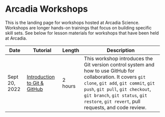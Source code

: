 # Arcadia Workshops

This is the landing page for workshops hosted at Arcadia Science. 
Workshops are longer hands-on trainings that focus on building specific skill sets.
See below for lesson materials for workshops that have been held at Arcadia.

| Date | Tutorial | Length | Description |
|------|----------|--------|-------------|
| Sept 20, 2022 | [Introduction to Git & GitHub](20220920-intro-to-git-and-github/lesson.md) | 2 hours | This workshop introduces the Git version control system and how to use GitHub for collaboration. It covers `git clone`, `git add`, `git commit`, `git push`, `git pull`, `git checkout`, `git branch`, `git status`, `git restore`, `git revert`, pull requests, and code review. |
